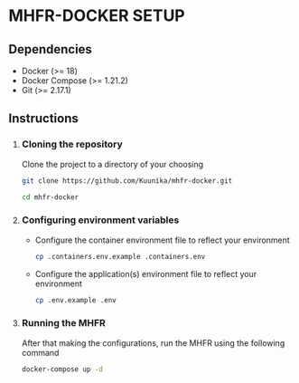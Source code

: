 # MHFR-DOCKER SETUP



## Dependencies

- Docker (>= 18)
- Docker Compose (>= 1.21.2)
- Git (>= 2.17.1)

## Instructions

1. ### Cloning the repository

   Clone the project to a directory of your choosing

   ```bash
   git clone https://github.com/Kuunika/mhfr-docker.git
   
   cd mhfr-docker
   ```

2. ### Configuring environment variables

   - Configure the container environment file to reflect your environment

     ```bash
     cp .containers.env.example .containers.env
     ```

   - Configure the application(s) environment file to reflect your environment

     ```bash
     cp .env.example .env
     ```

3. ### Running the MHFR

   After that making the configurations, run the MHFR using the following command

   ```bash
   docker-compose up -d
   ```

   